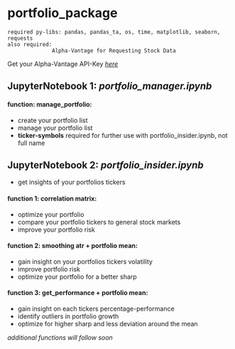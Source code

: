 # portfolio_package
```
required py-libs: pandas, pandas_ta, os, time, matplotlib, seaborn, requests
also required:
              Alpha-Vantage for Requesting Stock Data
```
Get your Alpha-Vantage API-Key _[here](https://www.alphavantage.co/)_


## JupyterNotebook 1: _portfolio_manager.ipynb_
#### function: manage_portfolio:
- create your portfolio list
- manage your portfolio list
- **ticker-symbols** required for further use with portfolio_insider.ipynb, not full name


## JupyterNotebook 2: _portfolio_insider.ipynb_
- get insights of your portfolios tickers
#### function 1: correlation matrix:
- optimize your portfolio
- compare your portfolio tickers to general stock markets
- improve your portfolio risk
#### function 2: smoothing atr + portfolio mean:
- gain insight on your portfolios tickers volatility
- improve portfolio risk
- optimize your portfolio for a better sharp
#### function 3: get_performance + portfolio mean:
- gain insight on each tickers percentage-performance
- identify outliers in portfolio growth
- optimize for higher sharp and less deviation around the mean


_additional functions will follow soon_
